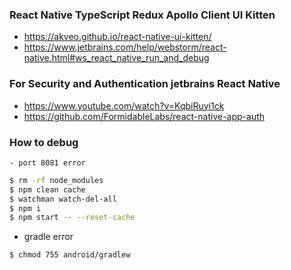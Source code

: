### React Native TypeScript Redux Apollo Client UI Kitten

- https://akveo.github.io/react-native-ui-kitten/
- https://www.jetbrains.com/help/webstorm/react-native.html#ws_react_native_run_and_debug

### For Security and Authentication jetbrains React Native

- https://www.youtube.com/watch?v=KqbiRuyi1ck
- https://github.com/FormidableLabs/react-native-app-auth

### How to debug
    - port 8081 error
```zsh
$ rm -rf node_modules
$ npm clean cache
$ watchman watch-del-all
$ npm i
$ npm start -- --reset-cache
```
- gradle error
```zsh
$ chmod 755 android/gradlew 
```
